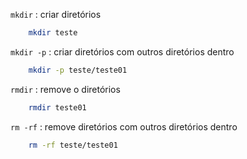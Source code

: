 `mkdir` : criar diretórios
```bash
    mkdir teste
```
`mkdir -p` : criar diretórios com outros diretórios dentro
```bash
    mkdir -p teste/teste01
```
`rmdir` : remove o diretórios
```bash
    rmdir teste01
```
`rm -rf` : remove diretórios com outros diretórios dentro
```bash
    rm -rf teste/teste01
```
